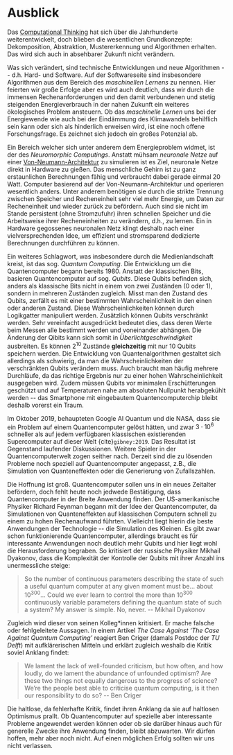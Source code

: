 # Ausblick

Das [Computational Thinking](sec-what-is-ct) hat sich über die Jahrhunderte weiterentwickelt, doch blieben die wesentlichen Grundkonzepte: Dekomposition, Abstraktion, Mustererkennung und Algorithmen erhalten.
Das wird sich auch in absehbarer Zukunft nicht verändern.

Was sich verändert, sind technische Entwicklungen und neue Algorithmen -- d.h. Hard- und Software.
Auf der Softwareseite sind insbesondere Algorithmen aus dem Bereich des *maschinellen Lernens* zu nennen.
Hier feierten wir große Erfolge aber es wird auch deutlich, dass wir durch die immensen Rechenanforderungen und den damit verbundenen und stetig steigenden Energieverbrauch in der nahen Zukunft ein weiteres ökologisches Problem ansteuern.
Ob das *maschinelle Lernen* uns bei der Energiewende wie auch bei der Eindämmung des Klimawandels behilflich sein kann oder sich als hinderlich erweisen wird, ist eine noch offene Forschungsfrage.
Es zeichnet sich jedoch ein großes Potenzial ab.

Ein Bereich welcher sich unter anderem dem Energieproblem widmet, ist der des *Neuromorphic Computings*.
Anstatt mühsam *neuronale Netze* auf einer [Von-Neumann-Architektur](sec-von-neumann) zu simulieren ist es Ziel, neuronale Netze direkt in Hardware zu gießen.
Das menschliche Gehirn ist zu ganz erstaunlichen Berechnungen fähig und verbraucht dabei gerade einmal 20 Watt.
Computer basierend auf der Von-Neumann-Architektur und operieren wesentlich anders. 
Unter anderem benötigen sie durch die strikte Trennung zwischen Speicher und Recheneinheit sehr viel mehr Energie, um Daten zur Recheneinheit und wieder zurück zu befördern.
Auch sind sie nicht im Stande persistent (ohne Stromzufuhr) ihren schnellen Speicher und die Arbeitsweise ihrer Recheneinheiten zu verändern, d.h., zu lernen.
Ein in Hardware gegossenes neuronalen Netz klingt deshalb nach einer vielversprechenden Idee, um effizient und stromsparend dedizierte Berechnungen durchführen zu können.

Ein weiteres Schlagwort, was insbesondere durch die Medienlandschaft kreist, ist das sog. *Quantum Computing*.
Die Entwicklung um die Quantencomputer begann bereits 1980.
Anstatt der klassischen Bits, basieren Quantencomputer auf sog. *Qubits*.
Diese Qubits befinden sich, anders als klassische Bits nicht in einem von zwei Zuständen (0 oder 1), sondern in mehreren Zuständen zugleich.
Misst man den Zustand des Qubits, zerfällt es mit einer bestimmten Wahrscheinlichkeit in den einen oder anderen Zustand.
Diese Wahrscheinlichkeiten können durch Logikgatter manipuliert werden.
Zusätzlich können Qubits verschränkt werden.
Sehr vereinfacht ausgedrückt bedeutet dies, dass deren Werte beim Messen alle bestimmt werden und voneinander abhängen. 
Die Änderung der Qibits kann sich somit in *Überlichtgeschwindigkeit* ausbreiten.
Es können $2^{10}$ Zustände **gleichzeitig** mit nur $10$ Qubits speichern werden.
Die Entwicklung von Quantenalgorithmen gestaltet sich allerdings als schwierig, da man die Wahrscheinlichkeiten der verschränkten Qubits verändern muss.
Auch braucht man häufig mehrere Durchläufe, da das richtige Ergebnis nur zu einer hohen Wahrscheinlichkeit ausgegeben wird.
Zudem müssen Qubits vor minimalen Erschütterungen geschützt und auf Temperaturen nahe am absoluten Nullpunkt herabgekühlt werden -- das Smartphone mit eingebautem Quantencomputerchip bleibt deshalb vorerst ein Traum.

Im Oktober 2019, behaupteten Google AI Quantum und die NASA, dass sie ein Problem auf einem Quantencomputer gelöst hätten, und zwar $3 \cdot 10^{6}$ schneller als auf jedem verfügbaren klassischen existierenden Supercomputer auf dieser Welt {cite}`gibney:2019`.
Das Resultat ist Gegenstand laufender Diskussionen.
Weitere Spieler in der Quantencomputerwelt zogen seither nach.
Derzeit sind die zu lösenden Probleme noch speziell auf Quantencomputer angepasst, z.B., die Simulation von Quanteneffekten oder die Generierung von Zufallszahlen.

Die Hoffnung ist groß.
Quantencomputer sollen uns in ein neues Zeitalter befördern, doch fehlt heute noch jedwede Bestätigung, dass Quantencomputer in der Breite Anwendung finden.
Der US-amerikanische Physiker Richard Feynman begann mit der Idee der Quantencomputer, da Simulationen von Quanteneffekten auf klassischen Computern schnell zu einem zu hohen Rechenaufwand führten.
Vielleicht liegt hierin die beste Anwendungen der Technologie -- die Simulation des Kleinen.
Es gibt zwar schon funktionierende Quantencomputer, allerdings braucht es für interessante Anwendungen noch deutlich mehr Qubits und hier liegt wohl die Herausforderung begraben.
So kritisiert der russische Physiker Mikhail Dyakonov, dass die Komplexität der Kontrolle der Qubits mit ihrer Anzahl ins unermessliche steige:

>So the number of continuous parameters describing the state of such a useful quantum computer at any given moment must be... about $10^{300}$... Could we ever learn to control the more than $10^{300}$ continuously variable parameters defining the quantum state of such a system? My answer is simple. No, never. --  Mikhail Dyakonov

Zugleich wird dieser von seinen Kolleg\*innen kritisiert.
Er mache falsche oder fehlgeleitete Aussagen.
In einem Artikel *The Case Against ‘The Case Against Quantum Computing’* reagiert Ben Criger (damals Postdoc der *TU Delft*) mit aufklärerischen Mitteln und erklärt zugleich weshalb die Kritik soviel Anklang findet:

>We lament the lack of well-founded criticism, but how often, and how loudly, do we lament the abundance of unfounded optimism? Are these two things not equally dangerous to the progress of science? We’re the people best able to criticise quantum computing, is it then our responsibility to do so? -- Ben Criger

Die haltlose, da fehlerhafte Kritik, findet ihren Anklang da sie auf haltlosen Optimismus prallt.
Ob Quantencomputer auf spezielle aber interessante Probleme angewendet werden können oder ob sie darüber hinaus auch für generelle Zwecke ihre Anwendung finden, bleibt abzuwarten.
Wir dürfen hoffen, mehr aber noch nicht.
Auf einen möglichen Erfolg sollten wir uns nicht verlassen.